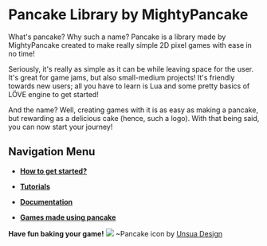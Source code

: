 # Pancake Library by MightyPancake
What's pancake? Why such a name? Pancake is a library made by MightyPancake created to make really simple 2D pixel games with ease in no time!

Seriously, it's really as simple as it can be while leaving space for the user. It's great for game jams, but also small-medium projects! It's friendly towards new users; all you have to learn is Lua and some pretty basics of LÖVE engine to get started!

And the name? Well, creating games with it is as easy as making a pancake, but rewarding as a delicious cake (hence, such a logo). With that being said, you can now start your journey!

## Navigation Menu
* **[How to get started?](http://mightypancake.games/#/tutorials/Getting_Started?id=getting-started)**

* **[Tutorials](http://mightypancake.games/#/tutorials)**

* **[Documentation](http://mightypancake.games/#/documentation)**

* **[Games made using pancake](http://mightypancake.games/#/games)**

 **Have fun baking your game!**
![](https://i.imgur.com/tHYz95W.png) ~Pancake icon by [Unsua Design](https://www.instagram.com/unsuadesign/)
